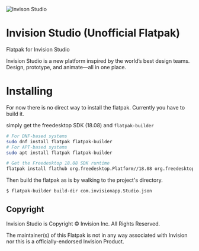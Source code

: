 ![Invison Studio](https://s3.amazonaws.com/www-assets.invisionapp.com/uploads/2018/01/bg-footer.png)

# Invision Studio (Unofficial Flatpak)

Flatpak for Invision Studio

Invision Studio is a new platform inspired by the world’s best design teams. Design, prototype, and animate—all in one place.

# Installing

For now there is no direct way to install the flatpak. Currently you have to build it.

simply get the freedesktop SDK (18.08) and `flatpak-builder`

```bash
# For DNF-based systems
sudo dnf install flatpak flatpak-builder
# For APT-based systems
sudo apt install flatpak flatpak-builder 

# Get the Freedesktop 18.08 SDK runtime
flatpak install flathub org.freedesktop.Platform//18.08 org.freedesktop.Sdk//18.08
```

Then build the flatpak as is by walking to the project's directory.

```bash
$ flatpak-builder build-dir com.invisionapp.Studio.json
```
## Copyright

Invision Studio is Copyright &copy; Invision Inc. All Rights Reserved.

The maintainer(s) of this Flatpak is not in any way associated with Invision nor this is a officially-endorsed Invision
Product.